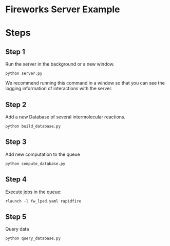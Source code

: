 Fireworks Server Example
========================

# Steps

## Step 1
Run the server in the background or a new window.
```
python server.py
```

We recommend running this command in a window so that you can
see the logging information of interactions with the server.


## Step 2
Add a new Database of several intermolecular reactions. 
```
python build_database.py
```

## Step 3
Add new computation to the queue
```
python compute_database.py
```

## Step 4
Execute jobs in the queue:
```
rlaunch -l fw_lpad.yaml rapidfire
```

## Step 5
Query data
```
python query_database.py
``` 

